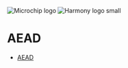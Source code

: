![Microchip logo](https://raw.githubusercontent.com/wiki/Microchip-MPLAB-Harmony/Microchip-MPLAB-Harmony.github.io/images/microchip_logo.png)
![Harmony logo small](https://raw.githubusercontent.com/wiki/Microchip-MPLAB-Harmony/Microchip-MPLAB-Harmony.github.io/images/microchip_mplab_harmony_logo_small.png)

# AEAD

- [AEAD](https://onlinedocs.microchip.com/oxy/GUID-2E6A8A8A-6666-41A1-80EB-161DC44F21DA-en-US-1/GUID-5CC5AF0E-11D6-40F7-9DC3-B4B4F06E2EBC.html)


